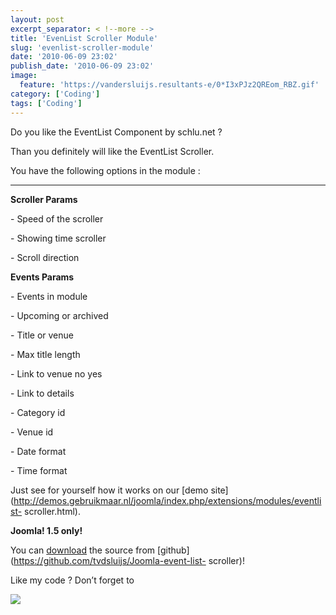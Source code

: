 ```yaml
---
layout: post
excerpt_separator: < !--more -->
title: 'EvenList Scroller Module'
slug: 'evenlist-scroller-module'
date: '2010-06-09 23:02'
publish_date: '2010-06-09 23:02'
image:
  feature: 'https://vandersluijs.resultants-e/0*I3xPJz2QREom_RBZ.gif'
category: ['Coding']
tags: ['Coding']
---
```

Do you like the EventList Component by schlu.net ?  
  
Than you definitely will like the EventList Scroller.  
  
You have the following options in the module :  
  
 ****  
  
**Scroller Params**  
  
\- Speed of the scroller  
  
\- Showing time scroller  
  
\- Scroll direction  
  
  
 **Events Params**  
  
\- Events in module  
  
\- Upcoming or archived  
  
\- Title or venue  
  
\- Max title length  
  
\- Link to venue no yes  
  
\- Link to details  
  
\- Category id  
  
\- Venue id  
  
\- Date format  
  
\- Time format  
  
Just see for yourself how it works on our [demo
site](http://demos.gebruikmaar.nl/joomla/index.php/extensions/modules/eventlist-
scroller.html).  
  
 **Joomla! 1.5 only!**  
  
You can [download](https://github.com/tvdsluijs/Joomla-event-list-scroller)
the source from [github](https://github.com/tvdsluijs/Joomla-event-list-
scroller)!  
  
Like my code ? Don’t forget to

![](https://vandersluijs.resultants-e/0*I3xPJz2QREom_RBZ.gif)

